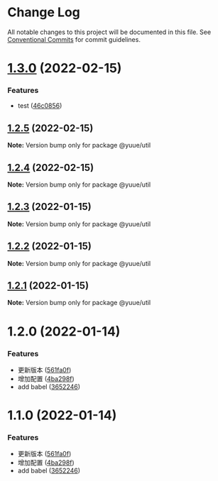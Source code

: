 # Change Log

All notable changes to this project will be documented in this file.
See [Conventional Commits](https://conventionalcommits.org) for commit guidelines.

# [1.3.0](https://github.com/frorz1/lerna-pnpm/compare/@yuue/util@1.2.5...@yuue/util@1.3.0) (2022-02-15)


### Features

* test ([46c0856](https://github.com/frorz1/lerna-pnpm/commit/46c085609737c01343e4e4577f3e936811db678f))





## [1.2.5](https://github.com/frorz1/lerna-pnpm/compare/@yuue/util@1.2.4...@yuue/util@1.2.5) (2022-02-15)

**Note:** Version bump only for package @yuue/util





## [1.2.4](https://github.com/frorz1/lerna-pnpm/compare/@yuue/util@1.2.3...@yuue/util@1.2.4) (2022-02-15)

**Note:** Version bump only for package @yuue/util





## [1.2.3](https://github.com/frorz1/lerna-pnpm/compare/@yuue/util@1.2.2...@yuue/util@1.2.3) (2022-01-15)

**Note:** Version bump only for package @yuue/util





## [1.2.2](https://github.com/frorz1/lerna-pnpm/compare/@yuue/util@1.2.1...@yuue/util@1.2.2) (2022-01-15)

**Note:** Version bump only for package @yuue/util





## [1.2.1](https://github.com/frorz1/lerna-pnpm/compare/@yuue/util@1.2.0...@yuue/util@1.2.1) (2022-01-15)

**Note:** Version bump only for package @yuue/util





# 1.2.0 (2022-01-14)


### Features

* 更新版本 ([561fa0f](https://github.com/frorz1/lerna-pnpm/commit/561fa0fda7f7e94b2096271ba5906d01af2a9abe))
* 增加配置 ([4ba298f](https://github.com/frorz1/lerna-pnpm/commit/4ba298f6b7fa3feb851e71a950cb71924fc1c340))
* add babel ([3652246](https://github.com/frorz1/lerna-pnpm/commit/36522463981acf82c286032e5671a2f924fa93c5))





# 1.1.0 (2022-01-14)


### Features

* 更新版本 ([561fa0f](https://github.com/frorz1/lerna-pnpm/commit/561fa0fda7f7e94b2096271ba5906d01af2a9abe))
* 增加配置 ([4ba298f](https://github.com/frorz1/lerna-pnpm/commit/4ba298f6b7fa3feb851e71a950cb71924fc1c340))
* add babel ([3652246](https://github.com/frorz1/lerna-pnpm/commit/36522463981acf82c286032e5671a2f924fa93c5))

